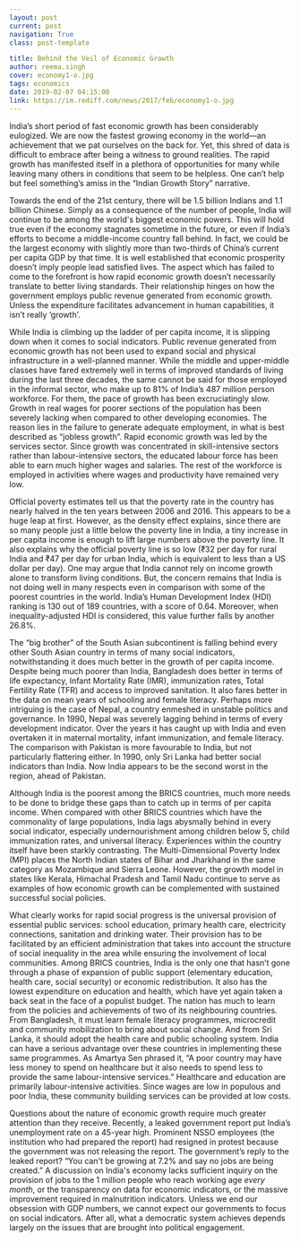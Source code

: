 ```yaml
---
layout: post
current: post
navigation: True
class: post-template

title: Behind the Veil of Economic Growth
author: reema.singh
cover: economy1-o.jpg
tags: economics
date: 2019-02-07 04:15:00
link: https://im.rediff.com/news/2017/feb/economy1-o.jpg
---
```

India’s short period of fast economic growth has been considerably eulogized. We are now the fastest growing economy in the world—an achievement that we pat ourselves on the back for. Yet, this shred of data is difficult to embrace after being a witness to ground realities. The rapid growth has manifested itself in a plethora of opportunities for many while leaving many others in conditions that seem to be helpless. One can’t help but feel something’s amiss in the “Indian Growth Story” narrative.

Towards the end of the 21st century, there will be 1.5 billion Indians and 1.1 billion Chinese. Simply as a consequence of the number of people, India will continue to be among the world's biggest economic powers. This will hold true even if the economy stagnates sometime in the future, or even if India’s efforts to become a middle-income country fall behind. In fact, we could be the largest economy with slightly more than two-thirds of China’s current per capita GDP by that time. It is well established that economic prosperity doesn’t imply people lead satisfied lives. The aspect which has failed to come to the forefront is how rapid economic growth doesn’t necessarily translate to better living standards. Their relationship hinges on how the government employs public revenue generated from economic growth. Unless the expenditure facilitates advancement in human capabilities, it isn’t really ‘growth’.

While India is climbing up the ladder of per capita income, it is slipping down when it comes to social indicators. Public revenue generated from economic growth has not been used to expand social and physical infrastructure in a well-planned manner. While the middle and upper-middle classes have fared extremely well in terms of improved standards of living during the last three decades, the same cannot be said for those employed in the informal sector, who make up to 81% of India’s 487 million person workforce. For them, the pace of growth has been excruciatingly slow. Growth in real wages for poorer sections of the population has been severely lacking when compared to other developing economies. The reason lies in the failure to generate adequate employment, in what is best described as “jobless growth”. Rapid economic growth was led by the services sector. Since growth was concentrated in skill-intensive sectors rather than labour-intensive sectors, the educated labour force has been able to earn much higher wages and salaries. The rest of the workforce is employed in activities where wages and productivity have remained very low.

Official poverty estimates tell us that the poverty rate in the country has nearly halved in the ten years between 2006 and 2016. This appears to be a huge leap at first. However, as the density effect explains, since there are so many people just a little below the poverty line in India, a tiny increase in per capita income is enough to lift large numbers above the poverty line. It also explains why the official poverty line is so low (₹32 per day for rural India and ₹47 per day for urban India, which is equivalent to less than a US dollar per day). One may argue that India cannot rely on income growth alone to transform living conditions. But, the concern remains that India is not doing well in many respects even in comparison with some of the poorest countries in the world. India’s Human Development Index (HDI) ranking is 130 out of 189 countries, with a score of 0.64. Moreover, when inequality-adjusted HDI is considered, this value further falls by another 26.8%.

The “big brother” of the South Asian subcontinent is falling behind every other South Asian country in terms of many social indicators, notwithstanding it does much better in the growth of per capita income. Despite being much poorer than India, Bangladesh does better in terms of life expectancy, Infant Mortality Rate (IMR), immunization rates, Total Fertility Rate (TFR) and access to improved sanitation. It also fares better in the data on mean years of schooling and female literacy. Perhaps more intriguing is the case of Nepal, a country enmeshed in unstable politics and governance. In 1990, Nepal was severely lagging behind in terms of every development indicator. Over the years it has caught up with India and even overtaken it in maternal mortality, infant immunization, and female literacy. The comparison with Pakistan is more favourable to India, but not particularly flattering either. In 1990, only Sri Lanka had better social indicators than India. Now India appears to be the second worst in the region, ahead of Pakistan.  

Although India is the poorest among the BRICS countries, much more needs to be done to bridge these gaps than to catch up in terms of per capita income. When compared with other BRICS countries which have the commonality of large populations, India lags abysmally behind in every social indicator, especially undernourishment among children below 5, child immunization rates, and universal literacy. Experiences within the country itself have been starkly contrasting. The Multi-Dimensional Poverty Index (MPI) places the North Indian states of Bihar and Jharkhand in the same category as Mozambique and Sierra Leone. However, the growth model in states like Kerala, Himachal Pradesh and Tamil Nadu continue to serve as examples of how economic growth can be complemented with sustained successful social policies.

What clearly works for rapid social progress is the universal provision of essential public services: school education, primary health care, electricity connections, sanitation and drinking water. Their provision has to be facilitated by an efficient administration that takes into account the structure of social inequality in the area while ensuring the involvement of local communities. Among BRICS countries, India is the only one that hasn’t gone through a phase of expansion of public support (elementary education, health care, social security) or economic redistribution. It also has the lowest expenditure on education and health, which have yet again taken a back seat in the face of a populist budget. The nation has much to learn from the policies and achievements of two of its neighbouring countries. From Bangladesh, it must learn female literacy programmes, microcredit and community mobilization to bring about social change. And from Sri Lanka, it should adopt the health care and public schooling system. India can have a serious advantage over these countries in implementing these same programmes. As Amartya Sen phrased it, “A poor country may have less money to spend on healthcare but it also needs to spend less to provide the same labour-intensive services.” Healthcare and education are primarily labour-intensive activities. Since wages are low in populous and poor India, these community building services can be provided at low costs.  

Questions about the nature of economic growth require much greater attention than they receive. Recently, a leaked government report put India’s unemployment rate on a 45-year high. Prominent NSSO employees (the institution who had prepared the report) had resigned in protest because the government was not releasing the report. The government’s reply to the leaked report? “You can't be growing at 7.2% and say no jobs are being created.” A discussion on India's economy lacks sufficient inquiry on the provision of jobs to the 1 million people who reach working age <i>every month</i>, or the transparency on data for economic indicators, or the massive improvement required in malnutrition indicators. Unless we end our obsession with GDP numbers, we cannot expect our governments to focus on social indicators. After all, what a democratic system achieves depends largely on the issues that are brought into political engagement.
